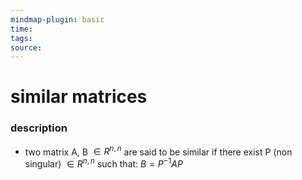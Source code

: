 ```yaml
---
mindmap-plugin: basic
time: 
tags: 
source:
---
```

# similar matrices
### description
- two matrix A, B $\in R^{n,n}$ are said to be similar if there exist P (non singular) $\in R^{n,n}$ such that: $B = P^{-1}AP$
